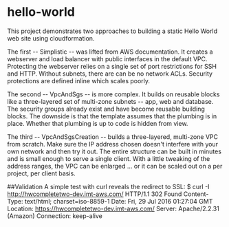 # hello-world
This project demonstrates two approaches to building a static Hello World web site using cloudformation. 

The first -- Simplistic -- was lifted from AWS documentation. It creates a webserver and load balancer with public interfaces in the default VPC. Protecting the webserver relies on a single set of port restrictions for SSH and HTTP. Without subnets, there are can be no network ACLs. Security protections are defined inline which scales poorly.

The second -- VpcAndSgs -- is more complex. It builds on reusable blocks like a three-layered set of multi-zone subnets -- app, web and database. The security groups already exist and have become reusable building blocks. The downside is that the template assumes that the plumbing is in place. Whether that plumbing is up to code is hidden from view.

The third -- VpcAndSgsCreation -- builds a three-layered, multi-zone VPC from scratch. Make sure the IP address chosen doesn't interfere with your own network and then try it out. The entire structure can be built in minutes and is small enough to serve a single client. With a little tweaking of the address ranges, the VPC can be enlarged ... or it can be scaled out on a per project, per client basis.

##Validation
A simple test with curl reveals the redirect to SSL:
  $ curl -I http://hwcompletetwo-dev.imt-aws.com/
    HTTP/1.1 302 Found
    Content-Type: text/html; charset=iso-8859-1
    Date: Fri, 29 Jul 2016 01:27:04 GMT
    Location: https://hwcompletetwo-dev.imt-aws.com/
    Server: Apache/2.2.31 (Amazon)
    Connection: keep-alive

